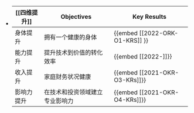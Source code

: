 - | [[四维提升]] | Objectives | Key Results |
  |-|-|-|
  | 身体提升 | 拥有一个健康的身体 | {{embed [[2022-ORK-O1-KRS]] }} |
  | 能力提升 | 提升技术到价值的转化效率 | {{embed [[2022-]]}} |
  | 收入提升 | 家庭财务状况健康 | {{embed [[2021-OKR-O3-KRs]]}} |
  | 影响力提升 | 在技术和投资领域建立专业影响力 | {{embed [[2021-OKR-O4-KRs]]}} |